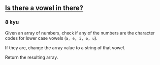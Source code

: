 <h2><a href=https://www.codewars.com/kata/57cff961eca260b71900008f/train/javascript target="_blank">Is there a vowel in there?</a></h2><h3>8 kyu</h3><p>Given an array of numbers, check if any of the numbers are the character codes for lower case vowels (<code>a, e, i, o, u</code>).</p><p>If they are, change the array value to a string of that vowel.</p><p>Return the resulting array.</p>